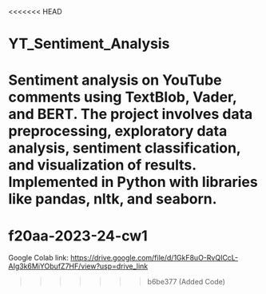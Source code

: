 <<<<<<< HEAD
# YT_Sentiment_Analysis
Sentiment analysis on YouTube comments using TextBlob, Vader, and BERT. The project involves data preprocessing, exploratory data analysis, sentiment classification, and visualization of results. Implemented in Python with libraries like pandas, nltk, and seaborn.
=======
# f20aa-2023-24-cw1

Google Colab link: https://drive.google.com/file/d/1GkF8uO-RvQICcL-AIg3k6MiYObufZ7HF/view?usp=drive_link
>>>>>>> b6be377 (Added Code)
